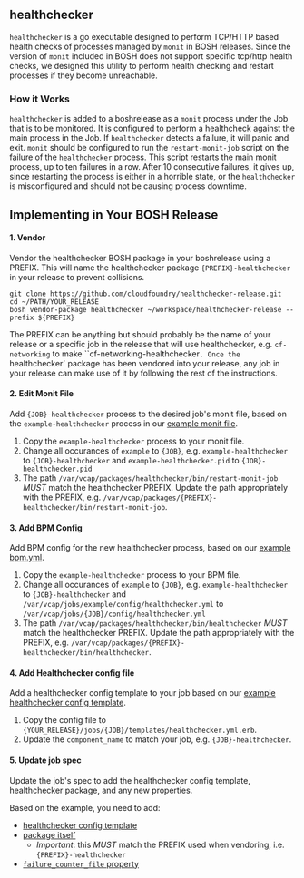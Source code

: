 ## healthchecker

`healthchecker` is a go executable designed to perform TCP/HTTP based health checks of
processes managed by `monit` in BOSH releases. Since the version of `monit` included in
BOSH does not support specific tcp/http health checks, we designed this utility to perform
health checking and restart processes if they become unreachable.

### How it Works

`healthchecker` is added to a boshrelease as a `monit` process under the Job that is to be monitored.
It is configured to perform a healthcheck against the main process in the Job. If `healthchecker`
detects a failure, it will panic and exit. `monit` should be configured to run the `restart-monit-job`
script on the failure of the `healthchecker` process. This script restarts the main monit process,
up to ten failures in a row. After 10 consecutive failures, it gives up, since restarting the process
is either in a horrible state, or the `healthchecker` is misconfigured and should not be causing
process downtime.

## Implementing in Your BOSH Release

#### 1. Vendor
Vendor the healthchecker BOSH package in your boshrelease using a PREFIX. This will name the healthchecker package `{PREFIX}-healthchecker` in your release to prevent collisions.
```
git clone https://github.com/cloudfoundry/healthchecker-release.git
cd ~/PATH/YOUR_RELEASE
bosh vendor-package healthchecker ~/workspace/healthchecker-release --prefix ${PREFIX}
```

The PREFIX can be anything but should probably be the name of your release or a specific job in the release that will use healthchecker, e.g. `cf-networking` to make ``cf-networking-healthchecker`.
Once the `healthchecker` package has been vendored into your release, any job in your release can make use of it by following the rest of the instructions.

#### 2. Edit Monit File
Add `{JOB}-healthchecker` process to the desired job's monit file, based on the `example-healthchecker` process in our [example monit file](jobs/example/monit#L7-L13).

1. Copy the `example-healthchecker` process to your monit file.
1. Change all occurances of `example` to `{JOB}`, e.g. `example-healthchecker` to `{JOB}-healthchecker` and `example-healthchecker.pid` to `{JOB}-healthchecker.pid`
1. The path `/var/vcap/packages/healthchecker/bin/restart-monit-job` *MUST* match the healthchecker PREFIX. Update the path appropriately with the PREFIX, e.g. `/var/vcap/packages/{PREFIX}-healthchecker/bin/restart-monit-job`.

#### 3. Add BPM Config
Add BPM config for the new healthchecker process, based on our [example bpm.yml](jobs/example/templates/bpm.yml.erb#L7-L14).

1. Copy the `example-healthchecker` process to your BPM file.
1. Change all occurances of `example` to `{JOB}`, e.g. `example-healthchecker` to `{JOB}-healthchecker` and `/var/vcap/jobs/example/config/healthchecker.yml` to `/var/vcap/jobs/{JOB}/config/healthchecker.yml`
1. The path `/var/vcap/packages/healthchecker/bin/healthchecker` *MUST* match the healthchecker PREFIX. Update the path appropriately with the PREFIX, e.g. `/var/vcap/packages/{PREFIX}-healthchecker/bin/healthchecker`.

#### 4. Add Healthchecker config file
Add a healthchecker config template to your job based on our [example healthchecker config template](jobs/example/templates/healthchecker.yml.erb).

1. Copy the config file to `{YOUR_RELEASE}/jobs/{JOB}/templates/healthchecker.yml.erb`.
1. Update the `component_name` to match your job, e.g. `{JOB}-healthchecker`.

#### 5. Update job spec
Update the job's spec to add the healthchecker config template, healthchecker package, and any new properties.

Based on the example, you need to add:
- [healthchecker config template](jobs/example/spec#L6)
- [package itself](jobs/example/spec#L10)
  - *Important*: this *MUST* match the PREFIX used when vendoring, i.e. `{PREFIX}-healthchecker`
- [`failure_counter_file` property](jobs/example/spec#L25-L27)
